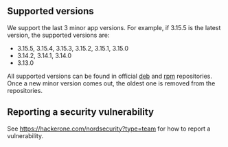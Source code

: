 
## Supported versions

We support the last 3 minor app versions.
For example, if 3.15.5 is the latest version, the supported versions are:
- 3.15.5, 3.15.4, 3.15.3, 3.15.2, 3.15.1, 3.15.0
- 3.14.2, 3.14.1, 3.14.0
- 3.13.0

All supported versions can be found in official [deb](https://repo.nordvpn.com/deb/nordvpn/debian/pool/main/) and [rpm](https://repo.nordvpn.com/yum/nordvpn/centos/x86_64/Packages/n/) repositories.
Once a new minor version comes out, the oldest one is removed from the repositories.

## Reporting a security vulnerability

See https://hackerone.com/nordsecurity?type=team for how to report a vulnerability.
